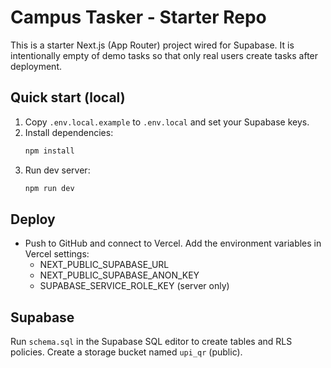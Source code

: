 
# Campus Tasker - Starter Repo

This is a starter Next.js (App Router) project wired for Supabase. It is intentionally empty of demo tasks so that only real users create tasks after deployment.

## Quick start (local)

1. Copy `.env.local.example` to `.env.local` and set your Supabase keys.
2. Install dependencies:
   ```bash
   npm install
   ```
3. Run dev server:
   ```bash
   npm run dev
   ```

## Deploy

- Push to GitHub and connect to Vercel. Add the environment variables in Vercel settings:
  - NEXT_PUBLIC_SUPABASE_URL
  - NEXT_PUBLIC_SUPABASE_ANON_KEY
  - SUPABASE_SERVICE_ROLE_KEY (server only)

## Supabase

Run `schema.sql` in the Supabase SQL editor to create tables and RLS policies.
Create a storage bucket named `upi_qr` (public).

